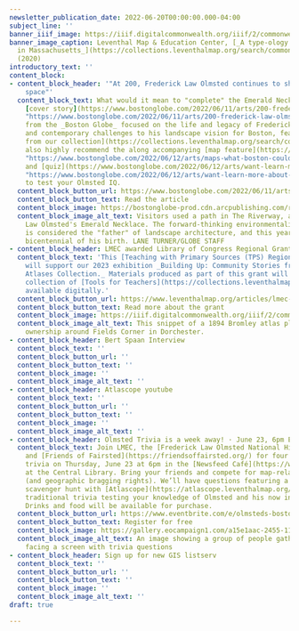 ```yaml
---
newsletter_publication_date: 2022-06-20T00:00:00.000-04:00
subject_line: ''
banner_iiif_image: https://iiif.digitalcommonwealth.org/iiif/2/commonwealth:3x817772t/29,218,2335,743/full/0/default.jpg
banner_image_caption: Leventhal Map & Education Center, [_A type-ology of population
  in Massachusetts_](https://collections.leventhalmap.org/search/commonwealth:3x817771j)
  (2020)
introductory_text: ''
content_block:
- content_block_header: '"At 200, Frederick Law Olmsted continues to shape public
    space"'
  content_block_text: What would it mean to "complete" the Emerald Necklace? The recent
    [cover story](https://www.bostonglobe.com/2022/06/11/arts/200-frederick-law-olmsted-continues-shape-public-space/
    "https://www.bostonglobe.com/2022/06/11/arts/200-frederick-law-olmsted-continues-shape-public-space/")
    from the _Boston Globe_ focused on the life and legacy of Frederick Law Olmsted
    and contemporary challenges to his landscape vision for Boston, featuring [a map
    from our collection](https://collections.leventhalmap.org/search/commonwealth:ht2503205).  We'd
    also highly recommend the along accompanying [map feature](https://www.bostonglobe.com/2022/06/12/arts/maps-what-boston-could-have-looked-like-if-olmsteds-original-plans-were-realized/
    "https://www.bostonglobe.com/2022/06/12/arts/maps-what-boston-could-have-looked-like-if-olmsteds-original-plans-were-realized/")
    and [quiz](https://www.bostonglobe.com/2022/06/12/arts/want-learn-more-about-frederick-law-olmsted-test-your-knowledge-with-this-quiz/
    "https://www.bostonglobe.com/2022/06/12/arts/want-learn-more-about-frederick-law-olmsted-test-your-knowledge-with-this-quiz/")
    to test your Olmsted IQ.
  content_block_button_url: https://www.bostonglobe.com/2022/06/11/arts/200-frederick-law-olmsted-continues-shape-public-space/
  content_block_button_text: Read the article
  content_block_image: https://bostonglobe-prod.cdn.arcpublishing.com/resizer/5XayUbq--9hPxvv7uwamCUJNKvI=/1440x0/cloudfront-us-east-1.images.arcpublishing.com/bostonglobe/JRDPHIBUFFPSDEJFRMX3BK6W2A.jpg
  content_block_image_alt_text: Visitors used a path in The Riverway, a park in Frederick
    Law Olmsted's Emerald Necklace. The forward-thinking environmentalist and abolitionist
    is considered the "father" of landscape architecture, and this year marks the
    bicentennial of his birth. LANE TURNER/GLOBE STAFF
- content_block_header: LMEC awarded Library of Congress Regional Grant
  content_block_text: 'This [Teaching with Primary Sources (TPS) Regional Grant](https://www.loc.gov/programs/teachers/about-this-program/teaching-with-primary-sources-partner-program/tps-regional-grant-program/)
    will support our 2023 exhibition _Building Up: Community Stories from the Urban
    Atlases Collection._ Materials produced as part of this grant will join our existing
    collection of [Tools for Teachers](https://collections.leventhalmap.org/educators)
    available digitally.'
  content_block_button_url: https://www.leventhalmap.org/articles/lmec-awarded-grant-to-support-community-history-exhibition/
  content_block_button_text: Read more about the grant
  content_block_image: https://iiif.digitalcommonwealth.org/iiif/2/commonwealth:m900rg237/1504,899,3157,2150/,1200/0/default.jpg
  content_block_image_alt_text: This snippet of a 1894 Bromley atlas plate shows property
    ownership around Fields Corner in Dorchester.
- content_block_header: Bert Spaan Interview
  content_block_text: ''
  content_block_button_url: ''
  content_block_button_text: ''
  content_block_image: ''
  content_block_image_alt_text: ''
- content_block_header: Atlascope youtube
  content_block_text: ''
  content_block_button_url: ''
  content_block_button_text: ''
  content_block_image: ''
  content_block_image_alt_text: ''
- content_block_header: Olmsted Trivia is a week away! · June 23, 6pm ET
  content_block_text: Join LMEC, the [Frederick Law Olmsted National Historic Site](https://www.nps.gov/frla/index.htm),
    and [Friends of Fairsted](https://friendsoffairsted.org/) for four rounds of Olmsted-related
    trivia on Thursday, June 23 at 6pm in the [Newsfeed Café](https://www.newsfeedcafe.com/)
    at the Central Library. Bring your friends and compete for map-related prizes
    (and geographic bragging rights). We’ll have questions featuring a historical
    scavenger hunt with [Atlascope](https://atlascope.leventhalmap.org/) and more
    traditional trivia testing your knowledge of Olmsted and his now infamous parks.
    Drinks and food will be available for purchase.
  content_block_button_url: https://www.eventbrite.com/e/olmsteds-boston-landscapes-trivia-night-tickets-316842202557?aff=newsletter20220617
  content_block_button_text: Register for free
  content_block_image: https://gallery.eocampaign1.com/a15e1aac-2455-11ec-96e5-06b4694bee2a%2F1654187266333-IMG_8490.jpg
  content_block_image_alt_text: An image showing a group of people gathered in a cafe
    facing a screen with trivia questions
- content_block_header: Sign up for new GIS listserv
  content_block_text: ''
  content_block_button_url: ''
  content_block_button_text: ''
  content_block_image: ''
  content_block_image_alt_text: ''
draft: true

---
```

